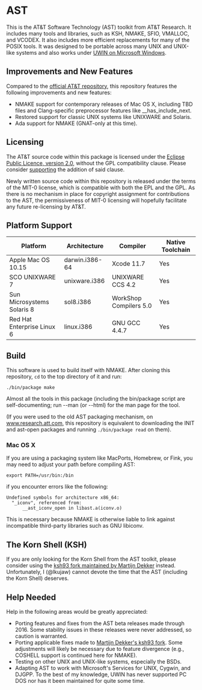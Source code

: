 # AST

This is the AT&T Software Technology (AST) toolkit from AT&T Research.
It includes many tools and libraries, such as KSH, NMAKE, SFIO,
VMALLOC, and VCODEX.  It also includes more efficient replacements for
many of the POSIX tools.  It was designed to be portable across many
UNIX and UNIX-like systems and also works under [UWIN on Microsoft
Windows](https://github.com/att/uwin).

## Improvements and New Features

Compared to the [official AT&T repository](https://github.com/att/ast),
this repository features the following improvements and new features:

- NMAKE support for contemporary releases of Mac OS X, including TBD
  files and Clang-specific preprocessor features like __has_include_next.
- Restored support for classic UNIX systems like UNIXWARE and Solaris.
- Ada support for NMAKE (GNAT-only at this time).

## Licensing

The AT&T source code within this package is licensed under the
[Eclipse Public Licence, version 2.0](https://github.com/lkujaw/ast/commit/b2a8b30d1c2c9de3465d388f4f410169a3cb4df5),
without the GPL compatibility clause.
Please consider [supporting](https://github.com/att/ast/issues/1493)
the addition of said clause.

Newly written source code within this repository is released under the
terms of the MIT-0 license, which is compatible with both the EPL and
the GPL.  As there is no mechanism in place for copyright assignment
for contributions to the AST, the permissiveness of MIT-0 licensing will
hopefully facilitate any future re-licensing by AT&T.

## Platform Support

| Platform                   | Architecture   | Compiler               | Native Toolchain |
|----------------------------|----------------|------------------------|------------------|
| Apple Mac OS 10.15         | darwin.i386-64 | Xcode 11.7             | Yes              |
| SCO UNIXWARE 7             | unixware.i386  | UNIXWARE CCS 4.2       | Yes              |
| Sun Microsystems Solaris 8 | sol8.i386      | WorkShop Compilers 5.0 | Yes              |
| Red Hat Enterprise Linux 6 | linux.i386     | GNU GCC 4.4.7          | Yes              |

## Build

This software is used to build itself with NMAKE.  After cloning
this repository, `cd` to the top directory of it and run:

`./bin/package make`

Almost all the tools in this package (including the bin/package script are
self-documenting; run <tool> --man (or --html) for the man page for the tool.

(If you were used to the old AST packaging mechanism, on www.research.att.com,
this repository is equivalent to downloading the INIT and ast-open packages and
running `./bin/package read` on them).

### Mac OS X

If you are using a packaging system like MacPorts, Homebrew, or Fink,
you may need to adjust your path before compiling AST:

`export PATH=/usr/bin:/bin`

if you encounter errors like the following:

    Undefined symbols for architecture x86_64:
      "_iconv", referenced from:
          __ast_iconv_open in libast.a(iconv.o)

This is necessary because NMAKE is otherwise liable to link against
incompatible third-party libraries such as GNU libiconv.

## The Korn Shell (KSH)

If you are only looking for the Korn Shell from the AST toolkit,
please consider using the [ksh93 fork maintained by Martijn
Dekker](https://github.com/ksh93/ksh) instead.  Unfortunately, I
(@lkujaw) cannot devote the time that the AST (including the Korn
Shell) deserves.

## Help Needed

Help in the following areas would be greatly appreciated:

* Porting features and fixes from the AST beta releases made through
  2016.  Some stability issues in these releases were never addressed,
  so caution is warranted.
* Porting applicable fixes made to
  [Martijn Dekker's ksh93 fork](https://github.com/ksh93/ksh).
  Some adjustments will likely be necessary due to feature divergence
  (e.g., COSHELL support is continued here for NMAKE).
* Testing on other UNIX and UNIX-like systems, especially the BSDs.
* Adapting AST to work with Microsoft's Services for UNIX, Cygwin, and DJGPP.
  To the best of my knowledge, UWIN has never supported PC DOS nor has it
  been maintained for quite some time.
